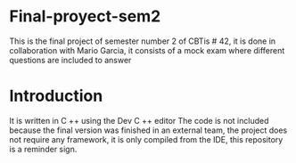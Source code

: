 # Final-proyect-sem2
This is the final project of semester number 2 of CBTis # 42, it is done in collaboration with Mario Garcia, it consists of a mock exam where different questions are included to answer

# Introduction
It is written in C ++ using the Dev C ++ editor
The code is not included because the final version was finished in an external team, the project does not require any framework, it is only compiled from the IDE, this repository is a reminder sign.

